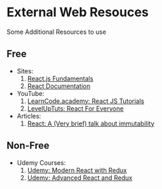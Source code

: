 # External Web Resouces

Some Additional Resources to use

## Free

- Sites:
  1. [React.js Fundamentals][site 1]
  2. [React Documentation][site 2]
- YouTube:
  1. [LearnCode.academy: React JS Tutorials][YouTube 1]
  2. [LevelUpTuts: React For Everyone][YouTube 2]
- Articles:
  1. [React: A (Very brief) talk about immutability][article 1]

## Non-Free

- Udemy Courses:
  1. [Udemy: Modern React with Redux][udemy 1]
  1. [Udemy: Advanced React and Redux][udemy 2]

[site 1]: http://courses.reactjsprogram.com/courses/reactjsfundamental
[site 2]: https://facebook.github.io/react/docs/getting-started.html

[YouTube 1]: https://www.youtube.com/playlist?list=PLoYCgNOIyGABj2GQSlDRjgvXtqfDxKm5b
[YouTube 2]: https://medium.com/pro-react/a-brief-talk-about-immutability-and-react-s-helpers-70919ab8ae7c#.heo4ruds4

[article 1]: https://medium.com/pro-react/a-brief-talk-about-immutability-and-react-s-helpers-70919ab8ae7c#.heo4ruds4

[udemy 1]: https://www.udemy.com/react-redux/
[udemy 2]: https://www.udemy.com/react-redux-tutorial/
